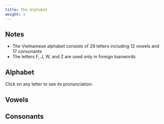 ```yaml
---
title: The Alphabet
weight: 1
---
```


## Notes

- The Vietnamese alphabet consists of 29 letters including 12 vowels and 17 consonants
- The letters F, J, W, and Z are used only in foreign loanwords

## Alphabet

Click on any letter to see its pronunciation:

<div x-data="vietnameseAlphabet" class="max-w-4xl mx-auto">
<div class="mb-8">
    <div class="grid grid-cols-6 sm:grid-cols-8 md:grid-cols-10 gap-3 p-6">
        <template x-for="(letter, index) in alphabet" :key="index">
            <div class="relative">
                <div 
                    @click="showVideo(letter)"
                    class="letter-cell cursor-pointer bg-white border-2 border-gray-200 rounded-lg h-16 flex items-center justify-center text-2xl font-bold text-gray-800 relative hover:border-blue-400 hover:bg-blue-50"
                    :class="{'border-blue-500 bg-blue-50': currentVideo === letter.video}"
                >
                    <span x-text="letter.character"></span>
                </div>
            </div>
        </template>
    </div>

<template x-if="currentVideo">
  <div class="fixed inset-0 z-50 flex items-center justify-center bg-opacity-60" @click="closeVideo()" @keydown.escape.window="closeVideo()">
    <div class="rounded-lg shadow-lg max-w-2xl w-full relative" @click.stop>
      <div class="aspect-w-16 aspect-h-9">
        <iframe 
          x-bind:src="currentVideo" 
          class="w-full h-96 rounded-b-lg" 
          frameborder="0" 
          allow="accelerometer; autoplay; clipboard-write; encrypted-media; gyroscope; picture-in-picture" 
          allowfullscreen
        ></iframe>
      </div>
    </div>
  </div>
</template>

<div class="grid grid-cols-1 md:grid-cols-2 gap-8">
            <div class="p-6">
                <h2 class="text-xl font-bold text-gray-800 mb-4">Vowels</h2>
                <div class="grid grid-cols-5 gap-2">
                    <template x-for="vowel in vowels">
                        <div 
                            @click="showVideo(vowel)"
                            class="letter-cell cursor-pointer bg-pink-50 border border-pink-200 rounded-md p-2 text-center font-medium text-pink-700 hover:bg-pink-100"
                        >
                            <span x-text="vowel.character"></span>
                        </div>
                    </template>
                </div>
            </div>
            
<div class="p-6">
    <h2 class="text-xl font-bold text-gray-800 mb-4">Consonants</h2>
    <div class="grid grid-cols-5 gap-2">
        <template x-for="consonant in consonants">
            <div 
                @click="showVideo(consonant)"
                class="letter-cell cursor-pointer bg-indigo-50 border border-indigo-200 rounded-md p-2 text-center font-medium text-indigo-700 hover:bg-indigo-100"
            >
                <span x-text="consonant.character"></span>
            </div>
        </template>
    </div>
</div>
</div>

</div>
</div>